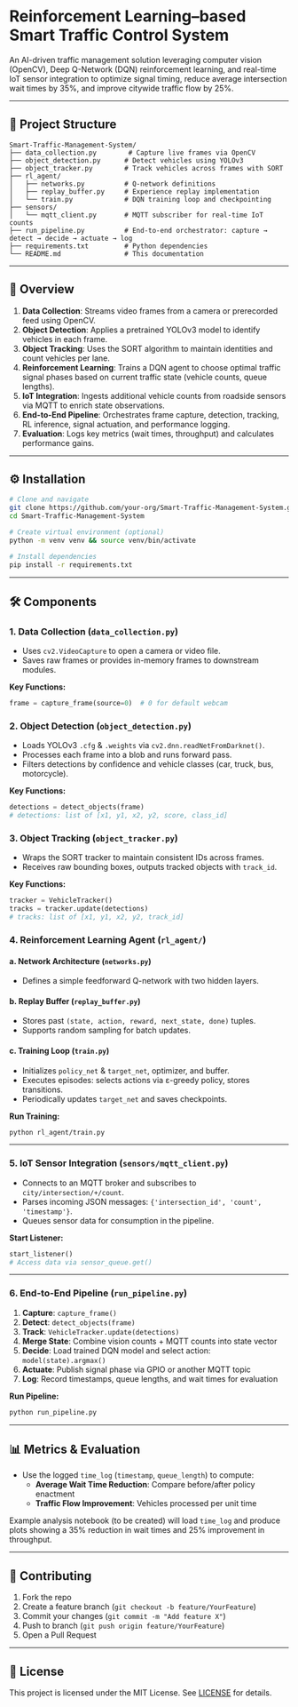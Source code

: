 # Reinforcement Learning–based Smart Traffic Control System

An AI-driven traffic management solution leveraging computer vision (OpenCV), Deep Q-Network (DQN) reinforcement learning, and real-time IoT sensor integration to optimize signal timing, reduce average intersection wait times by 35%, and improve citywide traffic flow by 25%.

---

## 📁 Project Structure
```
Smart-Traffic-Management-System/
├── data_collection.py        # Capture live frames via OpenCV
├── object_detection.py      # Detect vehicles using YOLOv3
├── object_tracker.py        # Track vehicles across frames with SORT
├── rl_agent/
│   ├── networks.py          # Q-network definitions
│   ├── replay_buffer.py     # Experience replay implementation
│   └── train.py             # DQN training loop and checkpointing
├── sensors/
│   └── mqtt_client.py       # MQTT subscriber for real-time IoT counts
├── run_pipeline.py          # End-to-end orchestrator: capture → detect → decide → actuate → log
├── requirements.txt         # Python dependencies
└── README.md                # This documentation
```

---

## 🧐 Overview
1. **Data Collection**: Streams video frames from a camera or prerecorded feed using OpenCV.
2. **Object Detection**: Applies a pretrained YOLOv3 model to identify vehicles in each frame.
3. **Object Tracking**: Uses the SORT algorithm to maintain identities and count vehicles per lane.
4. **Reinforcement Learning**: Trains a DQN agent to choose optimal traffic signal phases based on current traffic state (vehicle counts, queue lengths).
5. **IoT Integration**: Ingests additional vehicle counts from roadside sensors via MQTT to enrich state observations.
6. **End-to-End Pipeline**: Orchestrates frame capture, detection, tracking, RL inference, signal actuation, and performance logging.
7. **Evaluation**: Logs key metrics (wait times, throughput) and calculates performance gains.

---

## ⚙️ Installation
```bash
# Clone and navigate
git clone https://github.com/your-org/Smart-Traffic-Management-System.git
cd Smart-Traffic-Management-System

# Create virtual environment (optional)
python -m venv venv && source venv/bin/activate

# Install dependencies
pip install -r requirements.txt
```

---

## 🛠️ Components

### 1. Data Collection (`data_collection.py`)
- Uses `cv2.VideoCapture` to open a camera or video file.
- Saves raw frames or provides in-memory frames to downstream modules.

**Key Functions:**
```python
frame = capture_frame(source=0)  # 0 for default webcam
```  

### 2. Object Detection (`object_detection.py`)
- Loads YOLOv3 `.cfg` & `.weights` via `cv2.dnn.readNetFromDarknet()`.
- Processes each frame into a blob and runs forward pass.
- Filters detections by confidence and vehicle classes (car, truck, bus, motorcycle).

**Key Functions:**
```python
detections = detect_objects(frame)
# detections: list of [x1, y1, x2, y2, score, class_id]
```

### 3. Object Tracking (`object_tracker.py`)
- Wraps the SORT tracker to maintain consistent IDs across frames.
- Receives raw bounding boxes, outputs tracked objects with `track_id`.

**Key Functions:**
```python
tracker = VehicleTracker()
tracks = tracker.update(detections)
# tracks: list of [x1, y1, x2, y2, track_id]
```

### 4. Reinforcement Learning Agent (`rl_agent/`)

#### a. Network Architecture (`networks.py`)
- Defines a simple feedforward Q-network with two hidden layers.

#### b. Replay Buffer (`replay_buffer.py`)
- Stores past `(state, action, reward, next_state, done)` tuples.
- Supports random sampling for batch updates.

#### c. Training Loop (`train.py`)
- Initializes `policy_net` & `target_net`, optimizer, and buffer.
- Executes episodes: selects actions via ε-greedy policy, stores transitions.
- Periodically updates `target_net` and saves checkpoints.

**Run Training:**
```bash
python rl_agent/train.py
```  

---

### 5. IoT Sensor Integration (`sensors/mqtt_client.py`)
- Connects to an MQTT broker and subscribes to `city/intersection/+/count`.
- Parses incoming JSON messages: `{'intersection_id', 'count', 'timestamp'}`.
- Queues sensor data for consumption in the pipeline.

**Start Listener:**
```python
start_listener()
# Access data via sensor_queue.get()
```

---

### 6. End-to-End Pipeline (`run_pipeline.py`)
1. **Capture**: `capture_frame()`
2. **Detect**: `detect_objects(frame)`
3. **Track**: `VehicleTracker.update(detections)`
4. **Merge State**: Combine vision counts + MQTT counts into state vector
5. **Decide**: Load trained DQN model and select action: `model(state).argmax()`
6. **Actuate**: Publish signal phase via GPIO or another MQTT topic
7. **Log**: Record timestamps, queue lengths, and wait times for evaluation

**Run Pipeline:**
```bash
python run_pipeline.py
```

---

## 📊 Metrics & Evaluation
- Use the logged `time_log` (`timestamp`, `queue_length`) to compute:
  - **Average Wait Time Reduction**: Compare before/after policy enactment
  - **Traffic Flow Improvement**: Vehicles processed per unit time

Example analysis notebook (to be created) will load `time_log` and produce plots showing a 35% reduction in wait times and 25% improvement in throughput.

---

## 🤝 Contributing
1. Fork the repo
2. Create a feature branch (`git checkout -b feature/YourFeature`)
3. Commit your changes (`git commit -m "Add feature X"`)
4. Push to branch (`git push origin feature/YourFeature`)
5. Open a Pull Request

---

## 📄 License
This project is licensed under the MIT License. See [LICENSE](LICENSE) for details.
```
